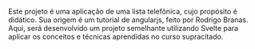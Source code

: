 Este projeto é uma aplicação de uma lista telefônica, cujo propósito é didático.
Sua origem é um tutorial de angularjs, feito por Rodrigo Branas.
Aqui, será desenvolvido um projeto semelhante utilizando Svelte para aplicar os conceitos e técnicas aprendidas no curso supracitado.
